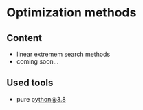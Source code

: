 # Optimization methods

## Content
 - linear extremem search methods
 - coming soon...

## Used tools
 - pure python@3.8